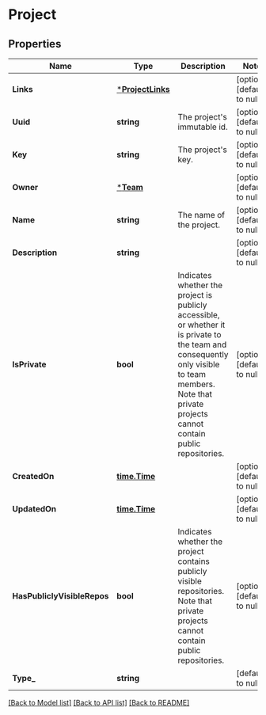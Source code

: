 # Project

## Properties
Name | Type | Description | Notes
------------ | ------------- | ------------- | -------------
**Links** | [***ProjectLinks**](project_links.md) |  | [optional] [default to null]
**Uuid** | **string** | The project&#x27;s immutable id. | [optional] [default to null]
**Key** | **string** | The project&#x27;s key. | [optional] [default to null]
**Owner** | [***Team**](team.md) |  | [optional] [default to null]
**Name** | **string** | The name of the project. | [optional] [default to null]
**Description** | **string** |  | [optional] [default to null]
**IsPrivate** | **bool** |  Indicates whether the project is publicly accessible, or whether it is private to the team and consequently only visible to team members. Note that private projects cannot contain public repositories. | [optional] [default to null]
**CreatedOn** | [**time.Time**](time.Time.md) |  | [optional] [default to null]
**UpdatedOn** | [**time.Time**](time.Time.md) |  | [optional] [default to null]
**HasPubliclyVisibleRepos** | **bool** |  Indicates whether the project contains publicly visible repositories. Note that private projects cannot contain public repositories. | [optional] [default to null]
**Type_** | **string** |  | [default to null]

[[Back to Model list]](../README.md#documentation-for-models) [[Back to API list]](../README.md#documentation-for-api-endpoints) [[Back to README]](../README.md)

